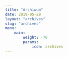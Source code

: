 ```yaml
---
title: "Archiwum"
date: 2019-05-28
layout: "archives"
slug: "archives"
menu:
    main:
        weight: -70
        params: 
            icon: archives
---
```

